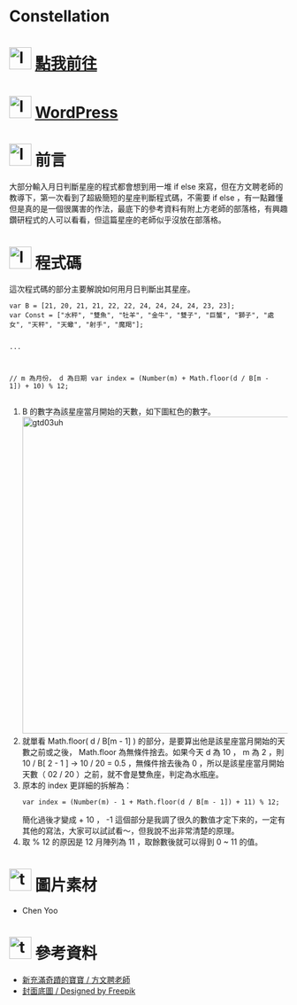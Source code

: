 # Constellation
<h1><img class="alignnone  wp-image-99" src="https://catmaoblog.files.wordpress.com/2016/10/6lqz4de.png" alt="Icon made by Freepik from www.flaticon.com" width="40" height="40" /> <a href="https://catmao1230.github.io/Constellation/" target="_blank">點我前往</a></h1>
<h1><img class="alignnone  wp-image-99" src="https://catmaoblog.files.wordpress.com/2016/10/6lqz4de.png" alt="Icon made by Freepik from www.flaticon.com" width="40" height="40" /> <a href="https://catmaoblog.wordpress.com/2016/10/16/constellation/" target="_blank">WordPress</a></h1>
<h1><img class="alignnone  wp-image-41" src="https://catmaoblog.files.wordpress.com/2016/10/3h9rzur.png" alt="Icon made by Popcorns Arts from www.flaticon.com" width="40" height="40" /> 前言</h1>
大部分輸入月日判斷星座的程式都會想到用一堆 if else 來寫，但在方文聘老師的教導下，第一次看到了超級簡短的星座判斷程式碼，不需要 if else ，有一點難懂但是真的是一個很厲害的作法，最底下的參考資料有附上方老師的部落格，有興趣鑽研程式的人可以看看，但這篇星座的老師似乎沒放在部落格。
<h1><img class="alignnone  wp-image-43" src="https://catmaoblog.files.wordpress.com/2016/10/ril6i6c.png" alt="Icon made by flaticon from www.flaticon.com" width="40" height="40" /> 程式碼</h1>
這次程式碼的部分主要解說如何用月日判斷出其星座。
<pre><code>var B = [21, 20, 21, 21, 22, 22, 24, 24, 24, 24, 23, 23];
var Const = ["水秤", "雙魚", "牡羊", "金牛", "雙子", "巨蟹", "獅子", "處女", "天秤", "天蠍", "射手", "魔羯"];

...

// m 為月份， d 為日期
var index = (Number(m) + Math.floor(d / B[m - 1]) + 10) % 12;
</code></pre>
<ol>
	<li>B 的數字為該星座當月開始的天數，如下圖紅色的數字。<img class="alignnone size-full wp-image-259" src="https://catmaoblog.files.wordpress.com/2016/10/gtd03uh.png" alt="gtd03uh" width="1344" height="572" /></li>
	<li>就單看 Math.floor( d / B[m - 1] ) 的部分，是要算出他是該星座當月開始的天數之前或之後， Math.floor 為無條件捨去。如果今天 d 為 10 ， m 為 2 ，則 10 / B[ 2 - 1 ] → 10 / 20 = 0.5 ，無條件捨去後為 0 ，所以是該星座當月開始天數（ 02 / 20 ）之前，就不會是雙魚座，判定為水瓶座。</li>
	<li>原本的 index 更詳細的拆解為：
<pre><code>var index = (Number(m) - 1 + Math.floor(d / B[m - 1]) + 11) % 12;</code></pre>
簡化過後才變成 + 10 ， -1 這個部分是我調了很久的數值才定下來的，一定有其他的寫法，大家可以試試看～，但我說不出非常清楚的原理。</li>
	<li>取 % 12 的原因是 12 月陣列為 11 ，取餘數後就可以得到 0 ~ 11 的值。</li>
</ol>
<h1><img class="alignnone  wp-image-42" src="https://catmaoblog.files.wordpress.com/2016/10/tpodion.png" alt="tpodion" width="40" height="40" /> 圖片素材</h1>
<ul class="alt">
	<li>Chen Yoo</li>
</ul>
<h1><img class="alignnone  wp-image-42" src="https://catmaoblog.files.wordpress.com/2016/10/tpodion.png" alt="tpodion" width="40" height="40" /> 參考資料</h1>
<ul class="alt">
	<li><a href="http://blog.xuite.net/wen_pinn/blog" target="_blank">新充滿奇蹟的寶寶 / 方文聘老師</a></li>
	<li><a href="http://www.freepik.com/free-vector/beautiful-constellations-background_844910.htm" target="_blank">封面底圖 / Designed by Freepik</a></li>
</ul>
